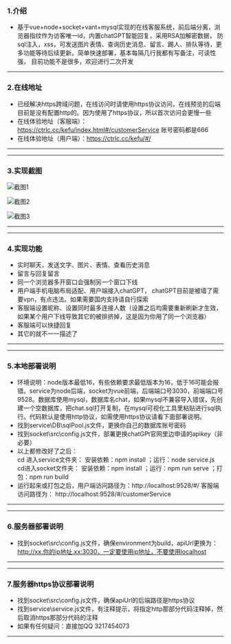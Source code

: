 ### 1.介绍

+	基于vue+node+socket+vant+mysql实现的在线客服系统，前后端分离，浏览器指纹作为访客唯一id，内置chatGPT智能回复，采用RSA加解密数据，
	防sql注入，xss，可发送图片表情、查询历史消息、留言、踢人、排队等待，更多功能等待后续更新。简单快速部署，基本每隔几行我都有写备注，可读性强，
	目前功能不是很多，欢迎进行二次开发

-------------------------------------------------------------------------------------------------
### 2.在线地址 
+    已经解决https跨域问题，在线访问时请使用https协议访问，在线预览的后端目前是没有配置http的。因为使用了https协议，所以首次访问会更慢一些
+	 在线体验地址（客服端）：https://ctrlc.cc/kefu/index.html#/customerService  账号密码都是666 
+	 在线体验地址（用户端）：https://ctrlc.cc/kefu/#/  		
-------------------------------------------------------------------------------------------------

-------------------------------------------------------------------------------------------------
### 3.实现截图
![截图1](https://47image.oss-cn-heyuan.aliyuncs.com/github/kefu/11.jpg)

![截图2](https://47image.oss-cn-heyuan.aliyuncs.com/github/kefu/12.jpg)

![截图3](https://47image.oss-cn-heyuan.aliyuncs.com/github/kefu/13.jpg)

-------------------------------------------------------------------------------------------------

-------------------------------------------------------------------------------------------------
### 4.实现功能 
+	 实时聊天，发送文字、图片、表情、查看历史消息
+	 留言与回复留言
+    同一个浏览器多开窗口会强制另一个窗口下线
+	 用户端手机电脑布局适配、用户端接入chatGPT， chatGPT目前是被墙了需要vpn，有点违法。如果需要国内支持请自行探索
+	 客服端设置昵称、设置同时最多连接人数（设置之后均需要重新刷新才生效，如果某个用户下线导致其它的被排挤掉，这是因为你用了同一个浏览器） 
+	 客服端可以快捷回复
+	 其它的就不一一描述了
-------------------------------------------------------------------------------------------------

-------------------------------------------------------------------------------------------------
### 5.本地部署说明
+	环境说明：node版本最低16，有些依赖要求最低版本为16，低于16可能会报错。service为node后端，socket为vue前端，后端端口号3030，前端端口号9528。数据库使用mysql，数据库名chat，如果mysql不兼容导入错误，先创建一个空数据库，把chat.sql打开复制，在mysql可视化工具里粘贴进行sql执行。代码默认是使用http协议，如需使用https协议请看下面部署说明。
+	找到service\DB\sqlPool.js文件，更换你自己的数据库账号密码  
+	找到socket\src\config.js文件，部署更换chatGPt官网里边申请的apikey（非必要）
+	以上都修改好了之后：  
	 	cd 进入service文件夹：  安装依赖：npm install  ；运行：node service.js  
		cd进入socket文件夹：  安装依赖：npm install  ；运行：npm run serve  ；打包：npm run build 
+	运行起来或打包之后，用户端访问路径为：http://localhost:9528/#/  客服端访问路径为： http://localhost:9528/#/customerService  
-------------------------------------------------------------------------------------------------

-------------------------------------------------------------------------------------------------
### 6.服务器部署说明
+	找到socket\src\config.js文件，确保environment为build，apiUrl更换为： http://xx.你的ip地址.xx:3030，一定要使用ip地址，不要使用localhost
-------------------------------------------------------------------------------------------------

-------------------------------------------------------------------------------------------------
### 7.服务器https协议部署说明
+	找到socket\src\config.js文件，确保apiUrl的后端路径是https协议
+	找到service\service.js文件，有注释提示，将指定http那部分代码注释掉，然后取消https那部分代码的注释
+	如果有任何疑问：直接加QQ 3217454073 
-------------------------------------------------------------------------------------------------

